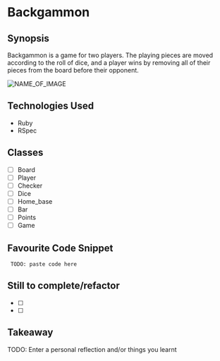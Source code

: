 Backgammon
=======================

## Synopsis

Backgammon is a game for two players. The playing pieces are moved according to the roll of dice, and a player wins by removing all of their pieces from the board before their opponent.

![NAME_OF_IMAGE](http://ENTER_URL)

## Technologies Used

- Ruby
- RSpec

## Classes

- [ ] Board
- [ ] Player
- [ ] Checker
- [ ] Dice
- [ ] Home_base
- [ ] Bar
- [ ] Points
- [ ] Game

## Favourite Code Snippet

~~~
 TODO: paste code here
~~~

## Still to complete/refactor

- [ ]
- [ ]

## Takeaway

TODO: Enter a personal reflection and/or things you learnt
